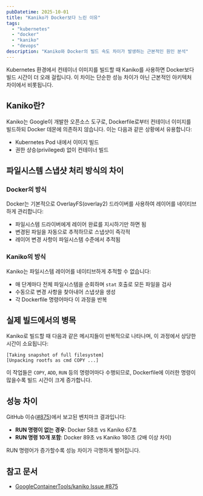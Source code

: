 ```yaml
---
pubDatetime: 2025-10-01
title: "Kaniko가 Docker보다 느린 이유"
tags:
  - "kubernetes"
  - "docker"
  - "kaniko"
  - "devops"
description: "Kaniko와 Docker의 빌드 속도 차이가 발생하는 근본적인 원인 분석"
---
```


Kubernetes 환경에서 컨테이너 이미지를 빌드할 때 Kaniko를 사용하면 Docker보다 빌드 시간이 더 오래 걸립니다. 이 차이는 단순한 성능 차이가 아닌 근본적인 아키텍처 차이에서 비롯됩니다.

## Kaniko란?

Kaniko는 Google이 개발한 오픈소스 도구로, Dockerfile로부터 컨테이너 이미지를 빌드하되 Docker 데몬에 의존하지 않습니다. 이는 다음과 같은 상황에서 유용합니다:

- Kubernetes Pod 내에서 이미지 빌드
- 권한 상승(privileged) 없이 컨테이너 빌드

## 파일시스템 스냅샷 처리 방식의 차이

### Docker의 방식

Docker는 기본적으로 OverlayFS(overlay2) 드라이버를 사용하여 레이어를 네이티브하게 관리합니다:

- 파일시스템 드라이버에게 레이어 완료를 지시하기만 하면 됨
- 변경된 파일을 자동으로 추적하므로 스냅샷이 즉각적
- 레이어 변경 사항이 파일시스템 수준에서 추적됨

### Kaniko의 방식

Kaniko는 파일시스템 레이어를 네이티브하게 추적할 수 없습니다:

- 매 단계마다 전체 파일시스템을 순회하며 `stat` 호출로 모든 파일을 검사
- 수동으로 변경 사항을 찾아내어 스냅샷을 생성
- 각 Dockerfile 명령어마다 이 과정을 반복

## 실제 빌드에서의 병목

Kaniko로 빌드할 때 다음과 같은 메시지들이 반복적으로 나타나며, 이 과정에서 상당한 시간이 소요됩니다:

```text
[Taking snapshot of full filesystem]
[Unpacking rootfs as cmd COPY ...]
```

이 작업들은 `COPY`, `ADD`, `RUN` 등의 명령어마다 수행되므로, Dockerfile에 이러한 명령이 많을수록 빌드 시간이 크게 증가합니다.

## 성능 차이

GitHub 이슈([#875](https://github.com/GoogleContainerTools/kaniko/issues/875))에서 보고된 벤치마크 결과입니다:

- **RUN 명령이 없는 경우**: Docker 58초 vs Kaniko 67초
- **RUN 명령 10개 포함**: Docker 89초 vs Kaniko 180초 (2배 이상 차이)

RUN 명령어가 증가할수록 성능 차이가 극명하게 벌어집니다.

## 참고 문서

- [GoogleContainerTools/kaniko Issue #875](https://github.com/GoogleContainerTools/kaniko/issues/875)
